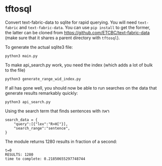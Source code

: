 # tftosql

Convert text-fabric-data to sqlite for rapid querying. You will need `text-fabric` and `text-fabric-data`. You can use `pip install` to get the former, the latter can be cloned from <https://github.com/ETCBC/text-fabric-data> (make sure that it shares a parent directory with `tftosql`).

To generate the actual sqlite3 file:

    python3 main.py

To make api_search.py work, you need the index (which adds a lot of bulk to the file)

    python3 generate_range_wid_index.py


If all has gone well, you should now be able to run searches on the data that generate results remarkably quickly:

    python3 api_search.py

Using the search term that finds sentences with ראה

    search_data = {
	    "query":[{"lex":"R>H["}],
	    "search_range":"sentence",
    }

The module returns 1280 results in fraction of a second:

    t=0
    RESULTS: 1280
    time to complete: 0.21850655297748744
